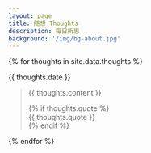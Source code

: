 ```yaml
---
layout: page
title: 随想 Thoughts
description: 每日所思
background: '/img/bg-about.jpg'
---
```


{% for thoughts in site.data.thoughts %}
<div class="card">
  <div class="card-header">
    {{ thoughts.date }}
  </div>
  <div class="card-body">
    <blockquote class="blockquote mb-0">
      <p>{{ thoughts.content }}</p>
      {% if thoughts.quote %}
      <footer class="blockquote-footer">{{ thoughts.quote }}</footer>
      {% endif %}
    </blockquote>
  </div>
</div>
</hr>
{% endfor %}

